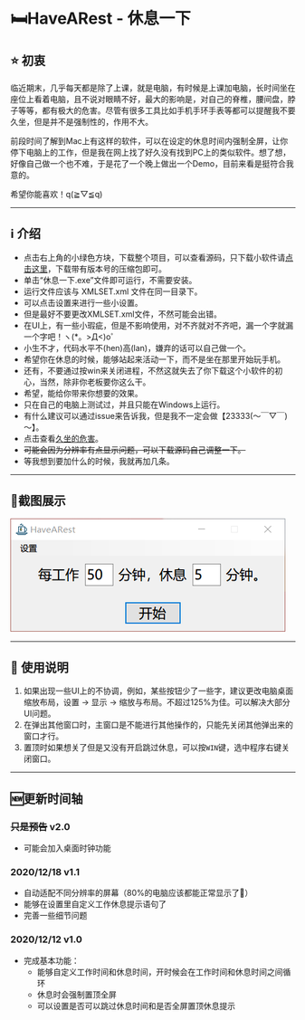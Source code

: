 # :bed:HaveARest - 休息一下

## :star: 初衷

临近期末，几乎每天都是除了上课，就是电脑，有时候是上课加电脑，长时间坐在座位上看着电脑，且不说对眼睛不好，最大的影响是，对自己的脊椎，腰间盘，脖子等等，都有极大的危害。尽管有很多工具比如手机手环手表等都可以提醒我不要久坐，但是并不是强制性的，作用不大。

前段时间了解到Mac上有这样的软件，可以在设定的休息时间内强制全屏，让你停下电脑上的工作，但是我在网上找了好久没有找到PC上的类似软件。想了想，好像自己做一个也不难，于是花了一个晚上做出一个Demo，目前来看是挺符合我意的。

希望你能喜欢！q(≧▽≦q)

---

## :information_source: 介绍

- 点击右上角的小绿色方块，下载整个项目，可以查看源码，只下载小软件请[点击这里](https://github.com/LevsCherish/HaveARest/releases)，下载带有版本号的压缩包即可。
- 单击“休息一下.exe”文件即可运行，不需要安装。
- 运行文件应该与 XMLSET.xml 文件在同一目录下。
- 可以点击设置来进行一些小设置。
- 但是最好不要更改XMLSET.xml文件，不然可能会出错。
- 在UI上，有一些小瑕疵，但是不影响使用，对不齐就对不齐吧，漏一个字就漏一个字吧！ヽ(*。>Д<)o゜
- 小生不才，代码水平不(hen)高(lan)，嫌弃的话可以自己做一个。
- 希望你在休息的时候，能够站起来活动一下，而不是坐在那里开始玩手机。
- 还有，不要通过按win来关闭进程，不然这就失去了你下载这个小软件的初心，当然，除非你老板要你这么干。
- 希望，能给你带来你想要的效果。
- 只在自己的电脑上测试过，并且只能在Windows上运行。
- 有什么建议可以通过issue来告诉我，但是我不一定会做【23333(～￣▽￣)～】。
- 点击查看[久坐的危害](https://m.baidu.com/bh/m/detail/vc_10883166790730183940)。
- ~~可能会因为分辨率有点显示问题，可以下载源码自己调整一下。~~
- 等我想到要加什么的时候，我就再加几条。

---

## :rainbow:截图展示

![首页](img/%E4%B8%BB%E9%A1%B51.png)



---

## :bookmark_tabs: 使用说明

1. 如果出现一些UI上的不协调，例如，某些按钮少了一些字，建议更改电脑桌面缩放布局，设置 -> 显示 -> 缩放与布局。不超过125%为佳。可以解决大部分UI问题。
2. 在弹出其他窗口时，主窗口是不能进行其他操作的，只能先关闭其他弹出来的窗口才行。
3. 置顶时如果想关了但是又没有开启跳过休息，可以按`WIN`键，选中程序右键关闭窗口。

---

## :new:更新时间轴

### ~~只是预告~~ v2.0

- 可能会加入桌面时钟功能



### 2020/12/18 v1.1

- 自动适配不同分辨率的屏幕（80%的电脑应该都能正常显示了:thinking:）
- 能够在设置里自定义工作休息提示语句了
- 完善一些细节问题



### 2020/12/12 v1.0

- 完成基本功能：
  - 能够自定义工作时间和休息时间，开时候会在工作时间和休息时间之间循环
  - 休息时会强制置顶全屏
  - 可以设置是否可以跳过休息时间和是否全屏置顶休息提示